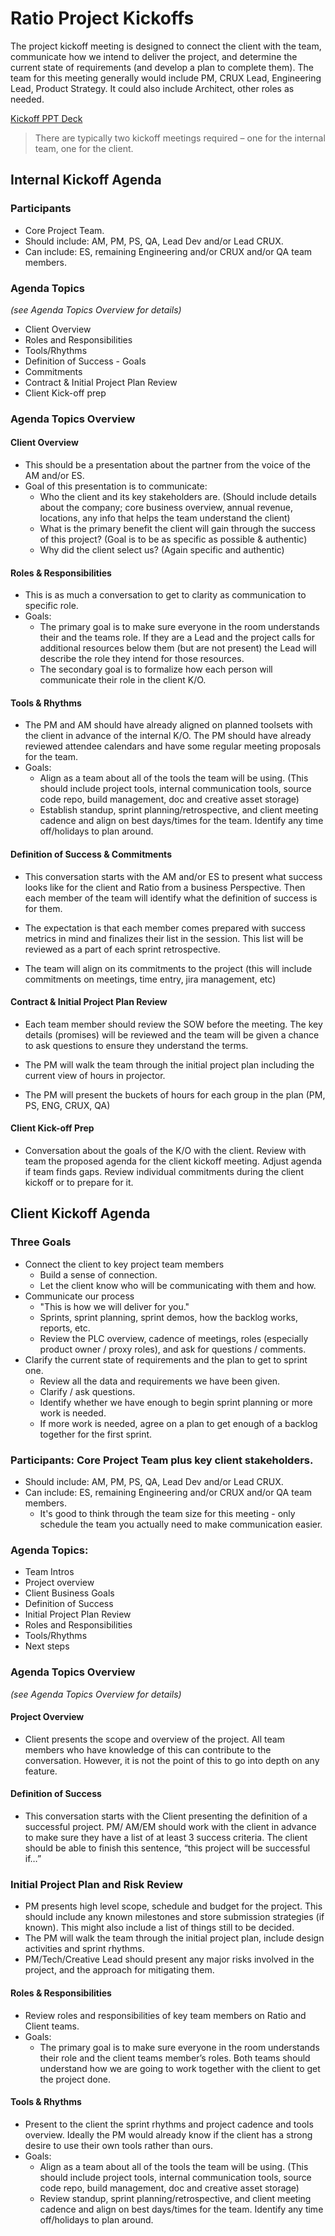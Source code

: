 Ratio Project Kickoffs
=
The project kickoff meeting is designed to connect the client with the team, communicate how we intend to deliver the project, and determine the current state of requirements (and develop a plan to complete them). The team for this meeting generally would include PM, CRUX Lead, Engineering Lead, Product Strategy. It could also include Architect, other roles as needed.

[Kickoff PPT Deck](/kickoffs_deck.ppt)

> There are typically two kickoff meetings required – one for the internal team, one for the client.

Internal Kickoff Agenda
-
### Participants 
+ Core Project Team.
+ Should include: AM, PM, PS, QA, Lead Dev and/or Lead CRUX.
+ Can include: ES, remaining Engineering and/or CRUX and/or QA team members.
  
### Agenda Topics 
*(see Agenda Topics Overview for details)*
+ Client Overview
+ Roles and Responsibilities
+ Tools/Rhythms
+ Definition of Success - Goals
+ Commitments
+ Contract & Initial Project Plan Review
+ Client Kick-off prep

### Agenda Topics Overview

#### Client Overview
+ This should be a presentation about the partner from the voice of the AM and/or ES.
+ Goal of this presentation is to communicate:
  + Who the client and its key stakeholders are. (Should include details about the company; core business overview, annual revenue, locations, any info that helps the team understand the client)
  + What is the primary benefit the client will gain through the success of this project? (Goal is to be as specific as possible & authentic)
  + Why did the client select us? (Again specific and authentic)

#### Roles & Responsibilities

+ This is as much a conversation to get to clarity as communication to specific role.
+ Goals:
  + The primary goal is to make sure everyone in the room understands their and the teams role. If they are a Lead and the project calls for additional resources below them (but are not present) the Lead will describe the role they intend for those resources.
  + The secondary goal is to formalize how each person will communicate their role in the client K/O.

#### Tools & Rhythms
+ The PM and AM should have already aligned on planned toolsets with the client in advance of the internal K/O. The PM should have already reviewed attendee calendars and have some regular meeting proposals for the team.
+ Goals:
  + Align as a team about all of the tools the team will be using. (This should include project tools, internal communication tools, source code repo, build management, doc and creative asset storage)
  + Establish standup, sprint planning/retrospective, and client meeting cadence and align on best days/times for the team. Identify any time off/holidays to plan around.

#### Definition of Success & Commitments

+ This conversation starts with the AM and/or ES to present what success looks like for the client and Ratio from a business Perspective. Then each member of the team will identify what the definition of success is for them.

+ The expectation is that each member comes prepared with success metrics in mind and finalizes their list in the session. This list will be reviewed as a part of each sprint retrospective.

+ The team will align on its commitments to the project (this will include commitments on meetings, time entry, jira management, etc)

#### Contract & Initial Project Plan Review 
+ Each team member should review the SOW before the meeting. The key details (promises) will be reviewed and the team will be given a chance to ask questions to ensure they understand the terms.

+ The PM will walk the team through the initial project plan including the current view of hours in projector.

+ The PM will present the buckets of hours for each group in the plan (PM, PS, ENG, CRUX, QA)

#### Client Kick-off Prep

+ Conversation about the goals of the K/O with the client. Review with team the proposed agenda for the client kickoff meeting. Adjust agenda if team finds gaps. Review individual commitments during the client kickoff or to prepare for it.


Client Kickoff Agenda
-
### Three Goals
+ Connect the client to key project team members
  + Build a sense of connection.
  + Let the client know who will be communicating with them and how.
+ Communicate our process
  + "This is how we will deliver for you."
  + Sprints, sprint planning, sprint demos, how the backlog works, reports, etc.
  + Review the PLC overview, cadence of meetings, roles (especially product owner / proxy roles), and ask for questions / comments.
+ Clarify the current state of requirements and the plan to get to sprint one.
  + Review all the data and requirements we have been given.
  + Clarify / ask questions.
  + Identify whether we have enough to begin sprint planning or more work is needed.
  + If more work is needed, agree on a plan to get enough of a backlog together for the first sprint.

### Participants: Core Project Team plus key client stakeholders.
+ Should include: AM, PM, PS, QA, Lead Dev and/or Lead CRUX.
+ Can include: ES, remaining Engineering and/or CRUX and/or QA team members.
  + It's good to think through the team size for this meeting - only schedule the team you actually need to make communication easier.

### Agenda Topics:
+ Team Intros
+ Project overview
+ Client Business Goals
+ Definition of Success
+ Initial Project Plan Review
+ Roles and Responsibilities
+ Tools/Rhythms
+ Next steps
  
### Agenda Topics Overview
*(see Agenda Topics Overview for details)*
#### Project Overview
+ Client presents the scope and overview of the project. All team members who have knowledge of this can contribute to the conversation. However, it is not the point of this to go into depth on any feature.

#### Definition of Success
+ This conversation starts with the Client presenting the definition of a successful project. PM/ AM/EM should work with the client in advance to make sure they have a list of at least 3 success criteria. The client should be able to finish this sentence, “this project will be successful if…”

### Initial Project Plan and Risk Review
+ PM presents high level scope, schedule and budget for the project. This should include any known milestones and store submission strategies (if known). This might also include a list of things still to be decided.
+ The PM will walk the team through the initial project plan, include design activities and sprint rhythms.
+ PM/Tech/Creative Lead should present any major risks involved in the project, and the approach for mitigating them.

#### Roles & Responsibilities
+ Review roles and responsibilities of key team members on Ratio and Client teams.
+ Goals:
  + The primary goal is to make sure everyone in the room understands their role and the client teams member’s roles. Both teams should understand how we are going to work together with the client to get the project done.

#### Tools & Rhythms
+ Present to the client the sprint rhythms and project cadence and tools overview. Ideally the PM would already know if the client has a strong desire to use their own tools rather than ours.
+ Goals:
  + Align as a team about all of the tools the team will be using. (This should include project tools, internal communication tools, source code repo, build management, doc and creative asset storage)
  + Review standup, sprint planning/retrospective, and client meeting cadence and align on best days/times for the team. Identify any time off/holidays to plan around.
